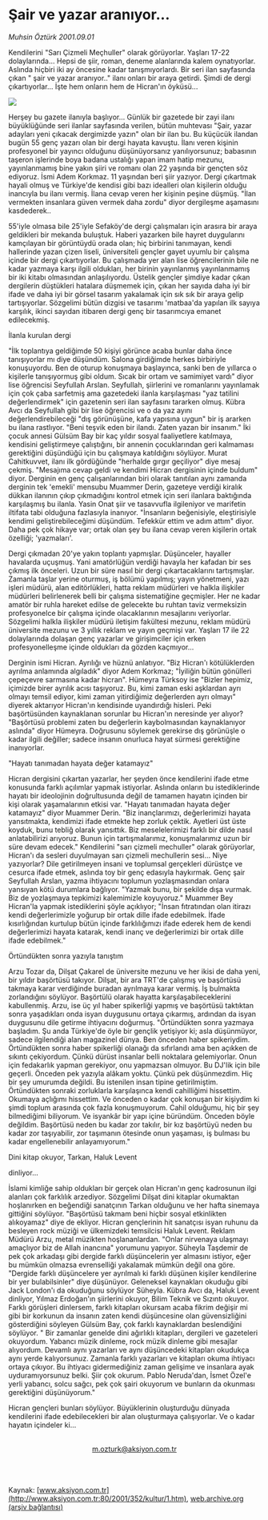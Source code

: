 # Şair ve yazar aranıyor...

*Muhsin Öztürk 2001.09.01*

<div>
 <p class="spot">
  Kendilerini "Sarı Çizmeli Meçhuller" olarak görüyorlar.  Yaşları 17-22 dolaylarında... Hepsi de şiir, roman, deneme       alanlarında kalem oynatıyorlar. Aslında hiçbiri iki ay öncesine kadar tanışmıyorlardı. Bir seri ilan sayfasında çıkan " şair ve yazar aranıyor.." ilanı onları bir araya getirdi. Şimdi de dergi  çıkartıyorlar... İşte hem onların hem de Hicran'ın öyküsü...
 </p>
 <p class="metin">
 </p>
 <img border="0" src="/web/20020427113405im_/http://www.aksiyon.com.tr/2001/352/resimler/yazar.jpg"/>
 <p class="metin">
  Herşey bu gazete ilanıyla başlıyor... Günlük bir gazetede bir zayi ilanı büyüklüğünde seri ilanlar sayfasında verilen, bütün muhtevası "Şair, yazar adayları yeni çıkacak dergimizde yazın" olan bir ilan bu. Bu küçücük ilandan bugün 55 genç yazarı olan bir dergi hayata kavuştu. İlanı veren kişinin profesyonel bir yayıncı olduğunu düşünüyorsanız yanılıyorsunuz; babasının taşeron işlerinde boya badana ustalığı yapan imam hatip mezunu, yayınlanmamış bine yakın şiiri ve romanı olan 22 yaşında bir gençten söz ediyoruz. İsmi Adem Korkmaz. 11 yaşından beri şiir yazıyor. Dergi çıkartmak hayali olmuş ve Türkiye'de kendisi gibi bazı idealleri olan kişilerin olduğu inancıyla bu ilanı vermiş. İlana cevap veren her kişinin peşine düşmüş. "İlan vermekten insanlara güven vermek daha zordu" diyor dergileşme aşamasını kasdederek..
 </p>
 <p class="metin">
  55'iyle olmasa bile 25'iyle Sefaköy'de dergi çalışmaları için arasıra bir araya geldikleri bir mekanda buluştuk. Haberi yazarken bile hayret duygularını kamçılayan bir görüntüydü orada olan; hiç birbirini tanımayan, kendi hallerinde yazan çizen liseli, üniversiteli gençler gayet uyumlu bir çalışma içinde bir dergi çıkartıyorlar. Bu çalışmada yer alan lise öğrencilerinin bile ne kadar yazmaya karşı ilgili oldukları, her birinin yayınlanmış yayınlanmamış bir iki kitabı olmasından anlaşılıyordu. Üstelik gençler şimdiye kadar çıkan dergilerin düştükleri hatalara düşmemek için, çıkan her sayıda daha iyi bir ifade ve daha iyi bir görsel tasarım yakalamak için sık sık bir araya gelip tartışıyorlar. Sözgelimi bütün dizgisi ve tasarımı 'matbaa'da yapılan ilk sayıya karşılık, ikinci sayıdan itibaren dergi genç bir tasarımcıya emanet edilecekmiş.
 </p>
 <p class="metin">
  İlanla kurulan dergi
 </p>
 <p class="metin">
  "İlk toplantıya geldiğimde 50 kişiyi görünce acaba bunlar daha önce tanışıyorlar mı diye düşündüm. Salona girdiğimde herkes birbiriyle konuşuyordu. Ben de oturup konuşmaya başlayınca, sanki ben de yıllarca o kişilerle tanışıyormuş gibi oldum. Sıcak bir ortam ve samimiyet vardı" diyor lise öğrencisi Seyfullah Arslan. Seyfullah, şiirlerini ve romanlarını yayınlamak için çok çaba sarfetmiş ama gazetedeki ilanla karşılaşması "yaz tatilini değerlendirmek" için gazetenin seri ilan sayfasını tararken olmuş. Kübra Avcı da Seyfullah gibi bir lise öğrencisi ve o da yaz ayını değerlendirebileceği "dış görünüşüne, kafa yapısına uygun" bir iş ararken bu ilana rastlıyor. "Beni teşvik eden bir ilandı. Zaten yazan bir insanım." İki çocuk annesi Gülsüm Bay bir kaç yıldır sosyal faaliyetlere katılmaya, kendisini geliştirmeye çalıştığını, bir annenin çocuklarından geri kalmaması gerektiğini düşündüğü için bu çalışmaya katıldığını söylüyor. Murat Cahitkuvvet, ilanı ilk gördüğünde "herhalde gırgır geçiliyor" diye mesaj çekmiş. "Mesajıma cevap geldi ve kendimi Hicran dergisinin içinde buldum" diyor. Derginin en genç çalışanlarından biri olarak tanıtılan aynı zamanda derginin tek 'emekli' mensubu Muammer Derin, gazeteye verdiği kiralık dükkan ilanının çıkıp çıkmadığını kontrol etmek için seri ilanlara baktığında karşılaşmış bu ilanla. Yasin Onat şiir ve tasavvufla ilgileniyor ve marifetin iltifata tabi olduğuna fazlasıyla inanıyor. "İnsanların beğenisiyle, eleştirisiyle kendimi geliştirebileceğimi düşündüm. Tefekkür ettim ve adım attım" diyor. Daha pek çok hikaye var; ortak olan şey bu ilana cevap veren kişilerin ortak özelliği; 'yazmaları'.
 </p>
 <p class="metin">
  Dergi çıkmadan 20'ye yakın toplantı yapmışlar. Düşünceler, hayaller havalarda uçuşmuş. Yani amatörlüğün verdiği havayla her kafadan bir ses çıkmış ilk önceleri. Uzun bir süre nasıl bir dergi çıkartacaklarını tartışmışlar. Zamanla taşlar yerine oturmuş, iş bölümü yapılmış; yayın yönetmeni, yazı işleri müdürü, alan editörlükleri, hatta reklam müdürleri ve halkla ilişkiler müdürleri belirlenerek belli bir çalışma sistematiğine geçmişler. Her ne kadar amatör bir ruhla hareket edilse de gelecekte bu ruhtan taviz vermeksizin profesyonelce bir çalışma içinde olacaklarının mesajlarını veriyorlar. Sözgelimi halkla ilişkiler müdürü iletişim fakültesi mezunu, reklam müdürü üniversite mezunu ve 3 yıllık reklam ve yayın geçmişi var. Yaşları 17 ile 22 dolaylarında dolaşan genç yazarlar ve girişimciler için erken profesyonelleşme içinde oldukları da gözden kaçmıyor...
 </p>
 <p class="metin">
  Derginin ismi Hicran. Ayrılığı ve hüznü anlatıyor. "Biz Hicran'ı kötülüklerden ayrılma anlamında algıladık" diyor Adem Korkmaz; "İyiliğin bütün gönülleri çepeçevre sarmasına kadar hicran". Hümeyra Türksoy ise "Bizler hepimiz, içimizde birer ayrılık acısı taşıyoruz. Bu, kimi zaman eski aşklardan ayrı olmayı temsil ediyor, kimi zaman yitirdiğimiz değerlerden ayrı olmayı" diyerek aktarıyor Hicran'ın kendisinde uyandırdığı hisleri. Peki başörtüsünden kaynaklanan sorunlar bu Hicran'ın neresinde yer alıyor? "Başörtüsü problemi zaten bu değerlerin kaybolmasından kaynaklanıyor aslında" diyor Hümeyra. Doğrusunu söylemek gerekirse dış görünüşle o kadar ilgili değiller; sadece insanın onurluca hayat sürmesi gerektiğine inanıyorlar.
 </p>
 <p class="metin">
  "Hayatı tanımadan hayata değer katamayız"
 </p>
 <p class="metin">
  Hicran dergisini çıkartan yazarlar, her şeyden önce kendilerini ifade etme konusunda farklı açılımlar yapmak istiyorlar. Aslında onların bu istediklerinde hayatı bir ideolojinin doğrultusunda değil de tamamen hayatın içinden bir kişi olarak yaşamalarının etkisi var. "Hayatı tanımadan hayata değer katamayız" diyor Muammer Derin. "Biz inançlarımızı, değerlerimizi hayata yansıtmakta, kendimizi ifade etmekte hep zorluk çektik. Ayetleri üst üste koyduk, bunu tebliğ olarak yansıttık. Biz meselelerimizi farklı bir dilde nasıl anlatabilirizi arıyoruz. Bunun için tartışmalarımız, konuşmalarımız uzun bir süre devam edecek." Kendilerini "sarı çizmeli mechuller" olarak görüyorlar, Hicran'ı da sesleri duyulmayan sarı çizmeli mechullerin sesi... Niye yazıyorlar? Dile getirilmeyen insani ve toplumsal gerçekleri dürüstçe ve cesurca ifade etmek, aslında toy bir genç edasıyla haykırmak. Genç şair Seyfullah Arslan, yazma ihtiyacını toplumun yozlaşmasından onlara yansıyan kötü durumlara bağlıyor. "Yazmak bunu, bir şekilde dışa vurmak. Biz de yozlaşmaya tepkimizi kalemimizle koyuyoruz." Muammer Bey Hicran'la yapmak istediklerini şöyle açıklıyor; "İnsan fıtratından olan itirazı kendi değerlerimizle yoğurup bir ortak dille ifade edebilmek. İfade kısırlığından kurtulup bütün içinde farklılığımızı ifade ederek hem de kendi değerlerimizi hayata katarak, kendi inanç ve değerlerimizi bir ortak dille ifade edebilmek."
 </p>
 <p class="metin">
  Örtündükten sonra yazıyla tanıştım
 </p>
 <p class="metin">
  Arzu Tozar da, Dilşat Çakarel de üniversite mezunu ve her ikisi de daha yeni, bir yıldır başörtüsü takıyor. Dilşat, bir ara TRT'de çalışmış ve başörtüsü takmaya karar verdiğinde buradan ayrılmaya karar vermiş. İş bulmakta zorlandığını söylüyor. Başörtülü olarak hayatta karşılaşabileceklerini kabullenmiş. Arzu, ise üç yıl haber spikerliği yapmış ve başörtüsü taktıktan sonra yaşadıkları onda isyan duygusunu ortaya çıkarmış, ardından da isyan duygusunu dile getirme ihtiyacını doğurmuş. "Örtündükten sonra yazmaya başladım. Şu anda Türkiye'de öyle bir gençlik yetişiyor ki; asla düşünmüyor, sadece ilgilendiği alan magazinel dünya. Ben önceden haber spikeriydim. Örtündükten sonra haber spikerliği olanağı da sıfırlandı ama ben açıkken de sıkıntı çekiyordum. Çünkü dürüst insanlar belli noktalara gelemiyorlar. Onun için fedakarlık yapman gerekiyor, onu yapmazsan olmuyor. Bu DJ'lik için bile geçerli. Önceden pek yazıyla alâkam yoktu. Çünkü pek düşünmezdim. Hiç bir şey umurumda değildi. Bu istenilen insan tipine getirilmiştim. Örtündükten sonraki zorluklarla karşılaşınca kendi cahilliğimi hissettim. Okumaya açlığımı hissettim. Ve önceden o kadar çok konuşan bir kişiydim ki şimdi toplum arasında çok fazla konuşmuyorum. Cahil olduğumu, hiç bir şey bilmediğimi biliyorum. Ve isyankâr bir yapı içine büründüm. Önceden böyle değildim. Başörtüsü neden bu kadar zor takılır, bir kız başörtüyü neden bu kadar zor taşıyabilir, zor taşımanın ötesinde onun yaşaması, iş bulması bu kadar engellenebilir anlayamıyorum."
 </p>
 <p class="metin">
  Dini kitap okuyor, Tarkan, Haluk Levent
 </p>
 <p class="metin">
  dinliyor...
 </p>
 <p class="metin">
  İslami kimliğe sahip oldukları bir gerçek olan Hicran'ın genç kadrosunun ilgi alanları çok farklılık arzediyor. Sözgelimi Dilşat dini kitaplar okumaktan hoşlanırken en beğendiği sanatçının Tarkan olduğunu ve her hafta sinemaya gittiğini söylüyor. "Başörtüsü takmam beni hiçbir sosyal etkinlikten alıkoyamaz" diye de ekliyor. Hicran gençlerinin hit sanatçısı isyan ruhunu da besleyen rock müziği ve ülkemizdeki temsilcisi Haluk Levent. Reklam Müdürü Arzu, metal müzikten hoşlananlardan. "Onlar nirvenaya ulaşmayı amaçlıyor biz de Allah inancına" yorumunu yapıyor. Süheyla Taşdemir de pek çok arkadaşı gibi dergide farklı düşüncelerin yer almasını istiyor, eğer bu mümkün olmazsa evrenselliği yakalamak mümkün değil ona göre. "Dergide farklı düşüncelere yer ayrılmalı ki farklı düşünen kişiler kendilerine bir yer bulabilsinler" diye düşünüyor. Geleneksel kaynakları okuduğu gibi Jack London'ı da okuduğunu söylüyor Süheyla. Kübra Avcı da, Haluk Levent dinliyor, Yılmaz Erdoğan'ın şiirlerini okuyor, Bilim Teknik ve Sızıntı okuyor. Farklı görüşleri dinlersem, farklı kitapları okursam acaba fikrim değişir mi gibi bir korkunun da insanın zaten kendi düşüncesine olan güvensizliğini gösterdiğini söyleyen Gülsüm Bay, çok farklı kaynaklardan beslendiğini söylüyor. " Bir zamanlar genelde dini ağırlıklı kitapları, dergileri ve gazeteleri okuyordum. Yabancı müzik dinleme, rock müzik dinleme gibi mesajlar alıyordum. Devamlı aynı yazarları ve aynı düşüncedeki kitapları okudukça aynı yerde kalıyorsunuz. Zamanla farklı yazarları ve kitapları okuma ihtiyacı ortaya çıkıyor. Bu ihtiyacı gidermediğiniz zaman gelişime ve insanlara ayak uyduramıyorsunuz belki. Şiir çok okurum. Pablo Neruda'dan, İsmet Özel'e yerli yabancı, solcu sağcı, pek çok şairi okuyorum ve bunların da okunması gerektiğini düşünüyorum."
 </p>
 <p class="metin">
  Hicran gençleri bunları söylüyor. Büyüklerinin oluşturduğu dünyada kendilerini ifade edebilecekleri bir alan oluşturmaya çalışıyorlar. Ve o kadar hayatın içindeler ki...
 </p>
 <br/>
 <center>
  <a class="anaorta" href="http://web.archive.org/web/20020427113405/mailto:m.ozturk@aksiyon.com.tr">
   m.ozturk@aksiyon.com.tr
  </a>
 </center>
 <br/>
 <br/>
 <br/>
</div>

Kaynak: [www.aksiyon.com.tr](http://www.aksiyon.com.tr:80/2001/352/kultur/1.htm), [web.archive.org (arşiv bağlantısı)](http://web.archive.org/web/20020427113405/http://www.aksiyon.com.tr:80/2001/352/kultur/1.htm)
